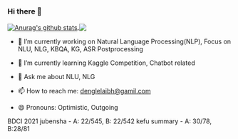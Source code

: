 ### Hi there 👋

<!--
**denglelaibh/denglelaibh** is a ✨ _special_ ✨ repository because its `README.md` (this file) appears on your GitHub profile.
-->

<a href="https://github.com/denglelaibh">
  <img align="center" src="https://github-readme-stats-teal.vercel.app/api?username=denglelaibh&show_icons=truet&include_all_commits=True&hide=contribs" alt="Anurag's github stats" />
</a>

<a href="https://github.com/denglelaibh">
  <!-- Change the `github-readme-stats.anuraghazra1.vercel.app` to `github-readme-stats.vercel.app`  -->
  <img align="center" src="https://github-readme-stats-teal.vercel.app/api/top-langs/?username=denglelaibh&layout=compact" />
</a>

- 🔭 I’m currently working on Natural Language Processing(NLP), Focus on NLU, NLG, KBQA, KG, ASR Postprocessing
- 🌱 I’m currently learning Kaggle Competition, Chatbot related

- 💬 Ask me about NLU, NLG
- 📫 How to reach me: denglelaibh@gamil.com
- 😄 Pronouns: Optimistic, Outgoing

BDCI 2021
jubensha - A: 22/545, B: 22/542
kefu summary - A: 30/78, B:28/81
